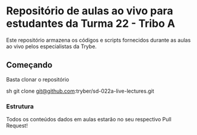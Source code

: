 # Repositório de aulas ao vivo para estudantes da Turma 22 - Tribo A

Este repositório armazena os códigos e scripts fornecidos durante as aulas ao vivo pelos especialistas da Trybe.

## Começando

Basta clonar o repositório

sh
git clone git@github.com:tryber/sd-022a-live-lectures.git


### Estrutura

Todos os conteúdos dados em aulas estarão no seu respectivo Pull Request!